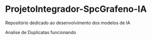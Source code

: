 # ProjetoIntegrador-SpcGrafeno-IA
Repositório dedicado ao desenvolvimento dos modelos de IA

Analise de Duplicatas
funcionando